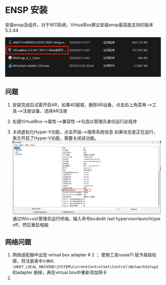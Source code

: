 # ENSP 安装

安装ensp及组件，对于W11系统，VirtualBox建议安装ensp最高能支持的版本5.2.44

![picture 1](.assets_IMG/ENSP/IMG_20230611-184904824.png)  

## 问题

1. 安装完成后试着开启AR，如果40报错，删除AR设备，点击右上角菜单-->工具-->注册设备，选择AR注册

2. 右键VirtualBox-->属性-->兼容性-->勾选以管理员身份运行此程序

3. 关闭虚拟化Hyper-V功能，点击开始-->搜索系统信息
如果状态是正在运行，表示开启了Hyper-V功能，需要关闭该功能。
![picture 2](.assets_IMG/ENSP/IMG_20230611-185004978.png)  
通过Win+x以管理员运行终端，输入命令bcdedit /set hypervisorlaunchtype off，然后重启电脑

## 网络问题

1. 网络适配器中出现 virtual box adapter # 2 ； 使用工具runasTI 赋予超级权限，将注册表中`计算机\HKEY_LOCAL_MACHINE\SYSTEM\CurrentControlSet\Control\NetworkSetup2`的adapter 删掉，再在virtual box中重新添加网卡
2. 